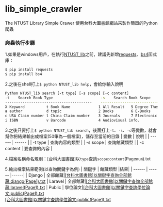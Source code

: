 # lib_simple_crawler

The NTUST Library Simple Crawer 使用台科大圖書館網站來製作簡單的Python爬蟲

### 爬蟲執行步驟
1.如果是windows用戶，在執行[NTUST_lib](/NTUST_lib)之前，建議先新增[requests](http://docs.python-requests.org/en/master/)、[bs4](https://www.crummy.com/software/BeautifulSoup/bs4/doc/)函式庫：
```sh
$ pip install requests
$ pip install bs4
```

2.之後在shell打上`$ python NTUST_lib help`，會給你輸入說明
```sh
Python NTUST_lib search [-t type] [-s scope] [-c content]
-t    Search Book Type                      -s    Search Book Scope
----------------------------------------    ----------------------------------
X Keyword          t Book Name             1 All Result   5 Degree Thesis
a author           d topic                 2 Books        6 E-Books
c USA Claim number l China Claim number    3 Journals     7 Electronic Journal
i ISBN             v Barcode               4 Audiovisual info.
```

3.之後只要打上`$ python NTUST_lib search`，後面打上`-t`、`-s`、`-c`等變數，就會幫你把結果輸出成檔案(50筆為一個檔案)，儲存至當前的目錄
| 變數 | 說明 |
| ------ | ------ |
| -t type | 查詢內容的類型 |
| -s scope | 查詢館藏類型 |
| -c content | 要查詢的內容 |

4.檔案名稱命名規則：[台科大圖書館]以`type`查詢`scope`:`content`(Page`num`).txt

5.輸出檔案結果範例(以查詢關鍵字為例)
| 關鍵字 | 館藏類型 |結果|
| ------ | ------ |------|
| Django | 全部館藏|[[台科大圖書館]以關鍵字查詢全部館藏:django(Page1).txt][result-django]
| Laravel | 全部館藏|[[台科大圖書館]以關鍵字查詢全部館藏:laravel(Page1).txt][result-laravel]
| Public | 學位論文|[[台科大圖書館]以關鍵字查詢學位論文:public(Page1).txt][result-public1] <br /> [[台科大圖書館]以關鍵字查詢學位論文:public(Page1).txt][result-public1]

   [result-django]: </NTUST_lib/sample/[台科大圖書館]以關鍵字查詢全部館藏:django(Page1).txt>
   [result-laravel]: </NTUST_lib/sample/[台科大圖書館]以關鍵字查詢全部館藏:laravel(Page1).txt>
   [result-public1]: </NTUST_lib/sample/[台科大圖書館]以關鍵字查詢學位論文:public(Page1).txt>
